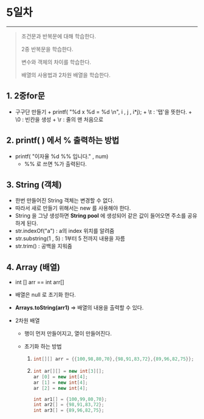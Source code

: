 # 5일차

---

> 조건문과 반복문에 대해 학습한다. 
>
> 2중 반복문을 학습한다. 
>
> 변수와 객체의 차이를 학습한다. 
>
> 배열의 사용법과 2차원 배열을 학습한다. 



## 1. 2중for문
   +  구구단 만들기 
     + printf( "%d x %d  = %d \n", i , j , i*j);
     + \t :  '탭'을 뜻한다. 
     + \0 : 빈칸을 생성
     + \r : 줄의 맨 처음으로 

## 2. printf( ) 에서 % 출력하는 방법
   + printf( "이자율 %d  %% 입니다." , num)
     + %% 로 쓰면 %가 출력된다. 

## 3. String (객체)
   + 한번 만들어진 String 객체는 변경할 수 없다. 
   + 따라서 새로 만들기 위해서는 new 를 사용해야 한다. 
   + String 을 그냥 생성하면 **String pool** 에 생성되어 같은 값이 들어오면 주소를 공유하게 된다. 
   + str.indexOf("a") : a의 index 위치를 알려줌
   + str.substring(1 , 5) : 1부터 5 전까지 내용을 자름 
   + str.trim() : 공백을 지워줌 

## 4. Array (배열)
   + int [] arr     ==    int arr[] 

   + 배열은 null 로 초기화 한다. 

   + **Arrays.toString(arr1)** => 배열의 내용을 출력할 수 있다.

   + 2차원 배열

     + 행이 먼저 만들어지고, 열이 만들어진다. 

     + 초기화 하는 방법 

       1. ``` java
          int[][] arr = {{100,98,80,70},{98,91,83,72},{89,96,82,75}};
          ```

       2. ```java
          int ar[][] = new int[3][];
          ar [0] = new int[4];
          ar [1] = new int[4];
          ar [2] = new int[4];
          
          int ar1[] = {100,99,80,70};
          int ar2[] = {98,91,83,72};
          int ar3[] = {89,96,82,75};
          ```